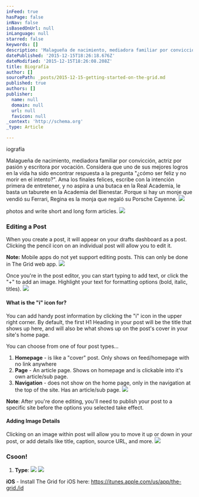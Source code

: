 ```yaml
---
inFeed: true
hasPage: false
inNav: false
isBasedOnUrl: null
inLanguage: null
starred: false
keywords: []
description: 'Malagueña de nacimiento, mediadora familiar por convicción, actriz por pasión y escritora por vocación. Considera que uno de sus mejores logros en la vida ha sido encontrar respuesta a la pregunta "¿cómo ser feliz y no morir en el intento?". Ama los finales felices, escribe con la intención primera de entretener, y no aspira a una butaca en la Real Academia, le basta un taburete en la Academia del Bienestar. Porque si hay un monje que vendió su Ferrari, Regina es la monja que regaló su Porsche Cayenne. '
datePublished: '2015-12-15T18:26:18.676Z'
dateModified: '2015-12-15T18:26:08.208Z'
title: Biografía
author: []
sourcePath: _posts/2015-12-15-getting-started-on-the-grid.md
published: true
authors: []
publisher:
  name: null
  domain: null
  url: null
  favicon: null
_context: 'http://schema.org'
_type: Article

---
```

iografía

Malagueña de nacimiento, mediadora familiar por convicción, actriz por 
pasión y escritora por vocación. Considera que uno de sus mejores logros
en la vida ha sido encontrar respuesta a la pregunta "¿cómo ser feliz y
no morir en el intento?". Ama los finales felices, escribe con la 
intención primera de entretener, y no aspira a una butaca en la Real 
Academia, le basta un taburete en la Academia del Bienestar. Porque si 
hay un monje que vendió su Ferrari, Regina es la monja que regaló su 
Porsche Cayenne. ![](https://d33v4339jhl8k0.cloudfront.net/docs/assets/54dd53ebe4b086c0c0966e7a/images/5616ace29033602f2d9baec3/file-B9ogQ0DNxU.gif)

photos and write short and long form articles.
![](https://d33v4339jhl8k0.cloudfront.net/docs/assets/54dd53ebe4b086c0c0966e7a/images/5616ad359033602f2d9baec5/file-mCAgjRD5iA.gif)

### Editing a Post

When you create a post, it will appear on your drafts dashboard as a post. Clicking the pencil icon on an individual post will allow you to edit it. 

**Note:** Mobile apps do not yet support editing posts. This can only be done in The Grid web app.
![](https://d33v4339jhl8k0.cloudfront.net/docs/assets/54dd53ebe4b086c0c0966e7a/images/5616ada5c6979115d6ba7217/file-6p3VpVMHQE.gif)

Once you're in the post editor, you can start typing to add text, or click the "+" to add an image. Highlight your text for formatting options (bold, italic, titles).
![](https://d33v4339jhl8k0.cloudfront.net/docs/assets/54dd53ebe4b086c0c0966e7a/images/5616adbbc6979115d6ba7218/file-FQzq15gRwO.gif)

#### What is the "i" icon for?

You can add handy post information by clicking the "i" icon in the upper right corner. By default, the first H1 Heading in your post will be the title that shows up here, and will also be what shows up on the post's cover in your site's home page. 

You can choose from one of four post types...

1. **Homepage** - is like a "cover" post. Only shows on feed/homepage with no link anywhere
2. **Page** - An article page. Shows on homepage and is clickable into it's own article/sub page.
3. **Navigation** - does not show on the home page, only in the navigation at the top of the site. Has an article/sub page.
![](http://d33v4339jhl8k0.cloudfront.net/docs/assets/54dd53ebe4b086c0c0966e7a/images/564f1f8990336053e408b66d/file-kWVt74LC9B.gif)

**Note**: After you're done editing, you'll need to publish your post to a specific site before the options you selected take effect.

#### Adding Image Details

Clicking on an image within post will allow you to move it up or down in your post, or add details like title, caption, source URL, and more.
![](https://d33v4339jhl8k0.cloudfront.net/docs/assets/54dd53ebe4b086c0c0966e7a/images/5616adf5c6979115d6ba721d/file-98tflbKdDO.gif)

### Csoon!

1. **Type**:
![](https://d33v4339jhl8k0.cloudfront.net/docs/assets/54dd53ebe4b086c0c0966e7a/images/5616afe9c6979115d6ba723b/file-g2L5ZjQ5LU.gif)
![](https://d33v4339jhl8k0.cloudfront.net/docs/assets/54dd53ebe4b086c0c0966e7a/images/561671909033600ce5c51f6c/file-Obcq852pFY.gif)

**iOS** - Install The Grid for iOS here: https://itunes.apple.com/us/app/the-grid./id